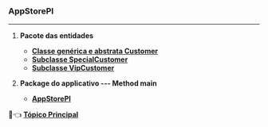 ### AppStorePI

***

1. **Pacote das entidades**
   - [**Classe genérica e abstrata Customer**](https://github.com/pliniopereira10/resolucao-desafios-java/blob/main/linguagem-orientada-objeto/clientesDaLoja/models/Customer.java)
   - [**Subclasse SpecialCustomer**](https://github.com/pliniopereira10/resolucao-desafios-java/blob/main/linguagem-orientada-objeto/clientesDaLoja/models/SpecialCustomer.java)
   - [**Subclasse VipCustomer**](https://github.com/pliniopereira10/resolucao-desafios-java/blob/main/linguagem-orientada-objeto/clientesDaLoja/models/VipCustomer.java)

2. **Package do applicativo --- Method main**
   - [**AppStorePI**](https://github.com/pliniopereira10/resolucao-desafios-java/blob/main/linguagem-orientada-objeto/clientesDaLoja/application/AppStorePI.java)

:dart::point_left:  [**Tópico Principal**](https://github.com/pliniopereira10/resolucao-desafios-java)